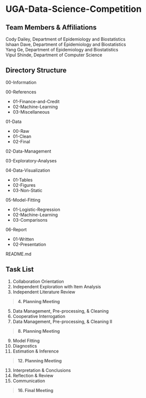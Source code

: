 # UGA-Data-Science-Competition

## Team Members & Affiliations  
  
Cody Dailey, Department of Epidemiology and Biostatistics  
Ishaan Dave, Department of Epidemiology and Biostatistics  
Yang Ge, Department of Epidemiology and Biostatistics  
Vipul Shinde, Department of Computer Science  
  
  
  
## Directory Structure  
00-Information  
  
00-References  
- 01-Finance-and-Credit  
- 02-Machine-Learning  
- 03-Miscellaneous  
  
01-Data  
- 00-Raw  
- 01-Clean  
- 02-Final
  
02-Data-Management  
  
03-Exploratory-Analyses  
  
04-Data-Visualization  
- 01-Tables
- 02-Figures
- 03-Non-Static
  
05-Model-Fitting  
- 01-Logistic-Regression
- 02-Machine-Learning
- 03-Comparisons
  
06-Report  
- 01-Written
- 02-Presentation
  
  
README.md
  
  
  
  
  
## Task List  
  
1. Collaboration Orientation  
2. Independent Exploration with Item Analysis  
3. Independent Literature Review  
>**4. Planning Meeting**  
5. Data Management, Pre-processing, & Cleaning  
6. Cooperative Interrogation  
7. Data Management, Pre-processing, & Cleaning II  
>**8. Planning Meeting**  
9. Model Fitting  
10. Diagnostics  
11. Estimation & Inference  
>**12. Planning Meeting**  
13. Interpretation & Conclusions  
14. Reflection & Review  
15. Communication  
>**16. Final Meeting**  